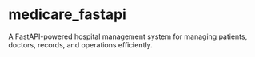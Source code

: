 # medicare_fastapi
A FastAPI-powered hospital management system for managing patients, doctors, records, and operations efficiently.
